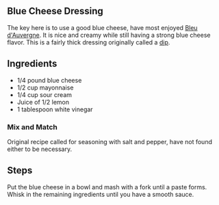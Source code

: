 ## Blue Cheese Dressing

The key here is to use a good blue cheese, have most enjoyed [Bleu d'Auvergne](https://en.m.wikipedia.org/wiki/Bleu_d%27Auvergne). It is nice and creamy while still having a strong blue cheese flavor. This is a fairly thick dressing originally called a [dip](https://www.seriouseats.com/recipes/2010/02/blue-cheese-dip-sauce-recipe.html).

## Ingredients

- 1/4 pound blue cheese
- 1/2 cup mayonnaise
- 1/4 cup sour cream
- Juice of 1/2 lemon
- 1 tablespoon white vinegar

### Mix and Match
Original recipe called for seasoning with salt and pepper, have not found either to be necessary.

## Steps
Put the blue cheese in a bowl and mash with a fork until a paste forms. Whisk in the remaining ingredients until you have a smooth sauce.  
